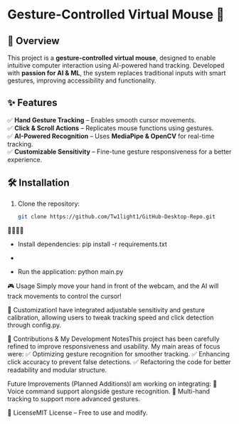 # Gesture-Controlled Virtual Mouse 🎯  

## 🚀 Overview  
This project is a **gesture-controlled virtual mouse**, designed to enable intuitive computer interaction using AI-powered hand tracking. Developed with **passion for AI & ML**, the system replaces traditional inputs with smart gestures, improving accessibility and functionality.  

## ✨ Features  
✅ **Hand Gesture Tracking** – Enables smooth cursor movements.  
✅ **Click & Scroll Actions** – Replicates mouse functions using gestures.  
✅ **AI-Powered Recognition** – Uses **MediaPipe & OpenCV** for real-time tracking.  
✅ **Customizable Sensitivity** – Fine-tune gesture responsiveness for a better experience.  

## 🛠 Installation  
1. Clone the repository:  
   ```bash
   git clone https://github.com/Tw1light1/GitHub-Desktop-Repo.git


- Install dependencies:
pip install -r requirements.txt
- 

- Run the application:
python main.py

🎮 Usage
Simply move your hand in front of the webcam, and the AI will track movements to control the cursor!

🔧 CustomizationI have integrated adjustable sensitivity and gesture calibration, allowing users to tweak tracking speed and click detection through config.py.

🤝 Contributions & My Development NotesThis project has been carefully refined to improve responsiveness and usability. My main areas of focus were:
✅ Optimizing gesture recognition for smoother tracking.
✅ Enhancing click accuracy to prevent false detections.
✅ Refactoring the code for better readability and modular structure.

Future Improvements (Planned Additions)I am working on integrating:
🚀 Voice command support alongside gesture recognition.
🚀 Multi-hand tracking to support more advanced gestures.

📌 LicenseMIT License – Free to use and modify.
